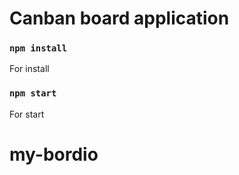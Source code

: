 # Canban board application

### `npm install`

For install

### `npm start`

For start

# my-bordio
